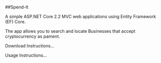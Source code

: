 
##Spend-It 

A simple ASP.NET Core 2.2 MVC web applications using Entity Framework (EF) Core. 

The app allows you to search and locate Businesses that accept cryptocurrency as pament.

Download Instructions...

Usage Instructions...
